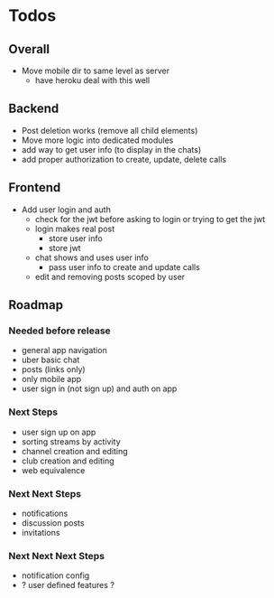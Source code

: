 # Todos

## Overall

- Move mobile dir to same level as server
  - have heroku deal with this well

## Backend

- Post deletion works (remove all child elements)
- Move more logic into dedicated modules
- add way to get user info (to display in the chats)
- add proper authorization to create, update, delete calls

## Frontend

- Add user login and auth
  - check for the jwt before asking
    to login or trying to get the jwt
  - login makes real post
    - store user info
    - store jwt
  - chat shows and uses user info
	- pass user info to create and update calls
  - edit and removing posts scoped by user

## Roadmap

### Needed before release

- general app navigation
- uber basic chat
- posts (links only)
- only mobile app
- user sign in (not sign up) and auth on app

### Next Steps

- user sign up on app
- sorting streams by activity
- channel creation and editing
- club creation and editing
- web equivalence

### Next Next Steps

- notifications
- discussion posts
- invitations

### Next Next Next Steps

- notification config
- ? user defined features ?
